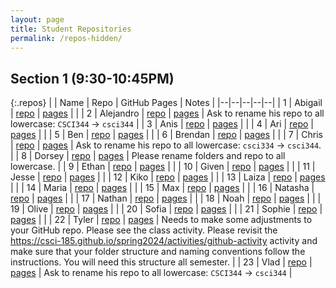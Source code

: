 ```yaml
---
layout: page
title: Student Repositories
permalink: /repos-hidden/
---
```


## Section 1 (9:30-10:45PM)

{:.repos}
| | Name | Repo | GitHub Pages | Notes |
|--|--|--|--|--|
| 1 | Abigail | [repo](https://github.com/amarcus0724/csci344) | [pages](https://amarcus0724.github.io/csci344/) |  |
| 2 | Alejandro | [repo](https://github.com/ajrest1103/CSCI344) | [pages](https://ajrest1103.github.io/CSCI344/) |  Ask to rename his repo to all lowercase: `CSCI344` -> `csci344` |
| 3 | Anis  | [repo](https://github.com/agolriz714/csci344) | [pages](https://agolriz714.github.io/csci344/) |  |
| 4 | Ari | [repo](https://github.com/AriMoore/csci344) | [pages](https://AriMoore.github.io/csci344/) |  |
| 5 | Ben | [repo](https://github.com/blynch87/csci344-coursework) | [pages](https://blynch87.github.io/csci344-coursework/) |  |
| 6 | Brendan | [repo](https://github.com/ringojuic/csci344-coursework) | [pages](https://ringojuic.github.io/csci344-coursework/) |  |
| 7 | Chris  | [repo](https://github.com/ChrisB220/csci334) | [pages](https://chrisb220.github.io/csci334/) | Ask to rename his repo to all lowercase: `csci334` -> `csci344`. |
| 8 | Dorsey  | [repo](https://github.com/dtkelleher/CSCI-344-coursework) | [pages](https://dtkelleher.github.io/CSCI-344-coursework/) | Please rename folders and repo to all lowercase. |
| 9 | Ethan | [repo](https://github.com/EPC233/csci344) | [pages](https://epc233.github.io/csci344/) |  |
| 10 | Given | [repo](https://github.com/givensuman/csci344) | [pages](https://givensuman.github.io/csci344/) |  |
| 11 | Jesse  | [repo](https://github.com/JesseRayCrouse/csci344) | [pages](https://jesseraycrouse.github.io/csci344/) |  |
| 12 | Kiko  | [repo](https://github.com/KiCorp/csci344) | [pages](https://kicorp.github.io/csci344/) |  |
| 13 | Laiza  | [repo](https://github.com/HLaiK/csci344) | [pages](https://hlaik.github.io/csci344/) |  |
| 14 | Maria  | [repo](https://github.com/Tangerinedream13/csci344) | [pages](https://tangerinedream13.github.io/csci344/) |  |
| 15 | Max  | [repo](https://github.com/MaxwellChalmers/csci344-coursework) | [pages](https://maxwellchalmers.github.io/csci344-coursework/) |  |
| 16 | Natasha  | [repo](https://github.com/NatashaEarley/csci344) | [pages](https://natashaearley.github.io/csci344/) |  |
| 17 | Nathan | [repo](https://github.com/nhouston125/csci344-coursework) | [pages](https://nhouston125.github.io/csci344-coursework/) |  |
| 18 | Noah | [repo](https://github.com/noahcsc/csci344) | [pages](https://noahcsc.github.io/csci344/) |  |
| 19 | Olive | [repo](https://github.com/OliveRoquesUNCA/csci344-coursework) | [pages](https://oliveroquesunca.github.io/csci344-coursework/) |  |
| 20 | Sofia | [repo](https://github.com/sofiarc19/csci-344-coursework) | [pages](https://sofiarc19.github.io/csci-344-coursework/) |  |
| 21 | Sophie | [repo](https://github.com/slundin24/csci344) | [pages](https://slundin24.github.io/csci344/) |  |
| 22 | Tyler | [repo](#) | [pages](#) | Needs to make some adjustments to your GitHub repo. Please see the class activity. Please revisit the https://csci-185.github.io/spring2024/activities/github-activity activity and make sure that your folder structure and naming conventions follow the instructions. You will need this structure all semester. |
| 23 | Vlad | [repo](https://github.com/vlkrvc/CSCI344/) | [pages](https://vlkrvc.github.io/CSCI344/) |  Ask to rename his repo to all lowercase: `CSCI344` -> `csci344`  |